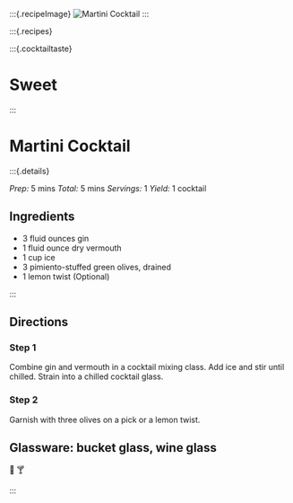 :::{.recipeImage}
![Martini Cocktail](https://images.unsplash.com/photo-1575023782549-62ca0d244b39?ixlib=rb-1.2.1&auto=format&fit=crop&w=1868&q=80)
:::

:::{.recipes}

:::{.cocktailtaste}

# Sweet

:::

# Martini Cocktail

:::{.details}

*Prep:* 5 mins *Total:* 5 mins *Servings:* 1 *Yield:* 1 cocktail

## Ingredients

- 3 fluid ounces gin
- 1 fluid ounce dry vermouth
- 1 cup ice
- 3 pimiento-stuffed green olives, drained
- 1 lemon twist (Optional)

:::

## Directions

### Step 1
Combine gin and vermouth in a cocktail mixing class. Add ice and stir until chilled. Strain into a chilled cocktail glass.

### Step 2
Garnish with three olives on a pick or a lemon twist.

## Glassware: **bucket glass, wine glass**

🍷 🍸

:::